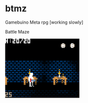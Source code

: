 # btmz
Gamebuino Meta rpg [working slowly]

Battle Maze

![1](https://github.com/sssiba/btmz/raw/master/1.gif "1s")
